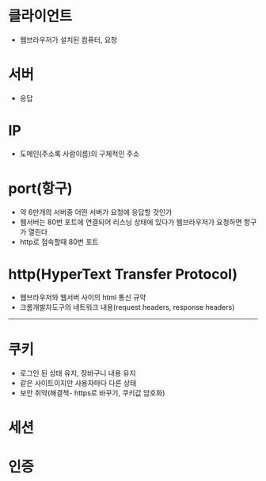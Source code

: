# 클라이언트
- 웹브라우저가 설치된 컴퓨터, 요청

# 서버
- 응답

# IP
- 도메인(주소록 사람이름)의 구체적인 주소

# port(항구)
- 약 6만개의 서버중 어떤 서버가 요청에 응답할 것인가
- 웹서버는 80번 포트에 연결되어 리스닝 상태에 있다가 웹브라우저가 요청하면 항구가 열린다
- http로 접속할때 80번 포트

# http(HyperText Transfer Protocol)
- 웹브라우저와 웹서버 사이의 html 통신 규약
- 크롬개발자도구의 네트워크 내용(request headers, response headers)
---
# 쿠키
- 로그인 된 상태 유지, 장바구니 내용 유지
- 같은 사이트이지만 사용자마다 다른 상태
- 보안 취약(해결책- https로 바꾸기, 쿠키값 암호화)

# 세션

# 인증
